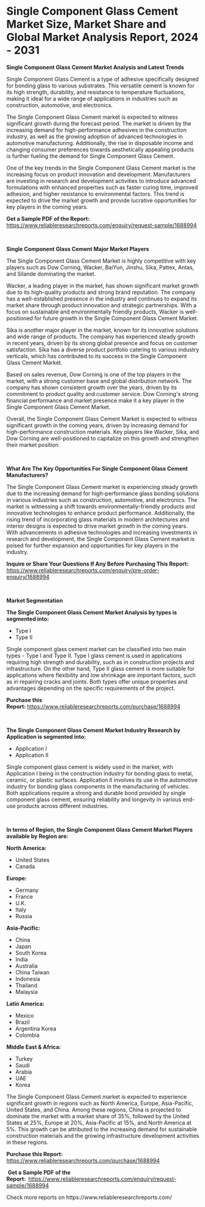<p><h1>Single Component Glass Cement Market Size, Market Share and Global Market Analysis Report, 2024 - 2031</h1></p><p><strong>Single Component Glass Cement Market Analysis and Latest Trends</strong></p>
<p><p>Single Component Glass Cement is a type of adhesive specifically designed for bonding glass to various substrates. This versatile cement is known for its high strength, durability, and resistance to temperature fluctuations, making it ideal for a wide range of applications in industries such as construction, automotive, and electronics.</p><p>The Single Component Glass Cement market is expected to witness significant growth during the forecast period. The market is driven by the increasing demand for high-performance adhesives in the construction industry, as well as the growing adoption of advanced technologies in automotive manufacturing. Additionally, the rise in disposable income and changing consumer preferences towards aesthetically appealing products is further fueling the demand for Single Component Glass Cement.</p><p>One of the key trends in the Single Component Glass Cement market is the increasing focus on product innovation and development. Manufacturers are investing in research and development activities to introduce advanced formulations with enhanced properties such as faster curing time, improved adhesion, and higher resistance to environmental factors. This trend is expected to drive the market growth and provide lucrative opportunities for key players in the coming years.</p></p>
<p><strong>Get a Sample PDF of the Report:&nbsp;</strong> <a href="https://www.reliableresearchreports.com/enquiry/request-sample/1688994">https://www.reliableresearchreports.com/enquiry/request-sample/1688994</a></p>
<p>&nbsp;</p>
<p><strong>Single Component Glass Cement Major Market Players</strong></p>
<p><p>The Single Component Glass Cement Market is highly competitive with key players such as Dow Corning, Wacker, BaiYun, Jinshu, Sika, Pattex, Antas, and Silande dominating the market. </p><p>Wacker, a leading player in the market, has shown significant market growth due to its high-quality products and strong brand reputation. The company has a well-established presence in the industry and continues to expand its market share through product innovation and strategic partnerships. With a focus on sustainable and environmentally friendly products, Wacker is well-positioned for future growth in the Single Component Glass Cement Market.</p><p>Sika is another major player in the market, known for its innovative solutions and wide range of products. The company has experienced steady growth in recent years, driven by its strong global presence and focus on customer satisfaction. Sika has a diverse product portfolio catering to various industry verticals, which has contributed to its success in the Single Component Glass Cement Market.</p><p>Based on sales revenue, Dow Corning is one of the top players in the market, with a strong customer base and global distribution network. The company has shown consistent growth over the years, driven by its commitment to product quality and customer service. Dow Corning's strong financial performance and market presence make it a key player in the Single Component Glass Cement Market.</p><p>Overall, the Single Component Glass Cement Market is expected to witness significant growth in the coming years, driven by increasing demand for high-performance construction materials. Key players like Wacker, Sika, and Dow Corning are well-positioned to capitalize on this growth and strengthen their market position.</p></p>
<p>&nbsp;</p>
<p><strong>What Are The Key Opportunities For Single Component Glass Cement Manufacturers?</strong></p>
<p><p>The Single Component Glass Cement market is experiencing steady growth due to the increasing demand for high-performance glass bonding solutions in various industries such as construction, automotive, and electronics. The market is witnessing a shift towards environmentally-friendly products and innovative technologies to enhance product performance. Additionally, the rising trend of incorporating glass materials in modern architectures and interior designs is expected to drive market growth in the coming years. With advancements in adhesive technologies and increasing investments in research and development, the Single Component Glass Cement market is poised for further expansion and opportunities for key players in the industry.</p></p>
<p><strong>Inquire or Share Your Questions If Any Before Purchasing This Report:</strong> <a href="https://www.reliableresearchreports.com/enquiry/pre-order-enquiry/1688994">https://www.reliableresearchreports.com/enquiry/pre-order-enquiry/1688994</a></p>
<p>&nbsp;</p>
<p><strong>Market Segmentation</strong></p>
<p><strong>The Single Component Glass Cement Market Analysis by types is segmented into:</strong></p>
<p><ul><li>Type I</li><li>Type II</li></ul></p>
<p><p>Single component glass cement market can be classified into two main types - Type I and Type II. Type I glass cement is used in applications requiring high strength and durability, such as in construction projects and infrastructure. On the other hand, Type II glass cement is more suitable for applications where flexibility and low shrinkage are important factors, such as in repairing cracks and joints. Both types offer unique properties and advantages depending on the specific requirements of the project.</p></p>
<p><strong>Purchase this Report:&nbsp;</strong><a href="https://www.reliableresearchreports.com/purchase/1688994">https://www.reliableresearchreports.com/purchase/1688994</a></p>
<p>&nbsp;</p>
<p><strong>The Single Component Glass Cement Market Industry Research by Application is segmented into:</strong></p>
<p><ul><li>Application I</li><li>Application II</li></ul></p>
<p><p>Single component glass cement is widely used in the market, with Application I being in the construction industry for bonding glass to metal, ceramic, or plastic surfaces. Application II involves its use in the automotive industry for bonding glass components in the manufacturing of vehicles. Both applications require a strong and durable bond provided by single component glass cement, ensuring reliability and longevity in various end-use products across different industries.</p></p>
<p>&nbsp;</p>
<p><strong>In terms of Region, the Single Component Glass Cement Market Players available by Region are:</strong></p>
<p>
    <p> <strong> North America: </strong>
        <ul>
            <li>United States</li>
            <li>Canada</li>
        </ul>
        </p> 
    <p> <strong> Europe: </strong>
        <ul>
            <li>Germany</li>
            <li>France</li>
            <li>U.K.</li>
            <li>Italy</li>
            <li>Russia</li>
        </ul>
        </p> 
    <p> <strong> Asia-Pacific: </strong>
        <ul>
            <li>China</li>
            <li>Japan</li>
            <li>South Korea</li>
            <li>India</li>
            <li>Australia</li>
            <li>China Taiwan</li>
            <li>Indonesia</li>
            <li>Thailand</li>
            <li>Malaysia</li>
        </ul>
        </p> 
    <p> <strong> Latin America: </strong>
        <ul>
            <li>Mexico</li>
            <li>Brazil</li>
            <li>Argentina Korea</li>
            <li>Colombia</li>
        </ul>
        </p> 
    <p> <strong> Middle East & Africa: </strong>
        <ul>
            <li>Turkey</li>
            <li>Saudi</li>
            <li>Arabia</li>
            <li>UAE</li>
            <li>Korea</li>
        </ul>
    </p>
    </p>
<p><p>The Single Component Glass Cement market is expected to experience significant growth in regions such as North America, Europe, Asia-Pacific, United States, and China. Among these regions, China is projected to dominate the market with a market share of 35%, followed by the United States at 25%, Europe at 20%, Asia-Pacific at 15%, and North America at 5%. This growth can be attributed to the increasing demand for sustainable construction materials and the growing infrastructure development activities in these regions.</p></p>
<p><strong>Purchase this Report: </strong><a href="https://www.reliableresearchreports.com/purchase/1688994">https://www.reliableresearchreports.com/purchase/1688994</a></p>
<p>&nbsp;<strong>Get a Sample PDF of the Report:&nbsp;&nbsp;</strong><a href="https://www.reliableresearchreports.com/enquiry/request-sample/1688994">https://www.reliableresearchreports.com/enquiry/request-sample/1688994</a></p>
<p><strong></strong></p>
<p>Check more reports on https://www.reliableresearchreports.com/</p>